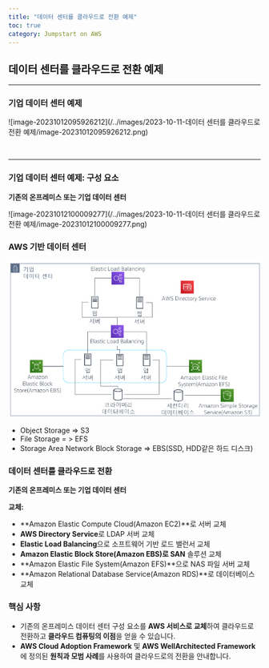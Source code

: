 ```yaml
---
title: "데이터 센터를 클라우드로 전환 예제"
toc: true
category: Jumpstart on AWS
---
```


## 데이터 센터를 클라우드로 전환 예제

---

### 기업 데이터 센터 예제

![image-20231012095926212](/../images/2023-10-11-데이터 센터를 클라우드로 전환 예제/image-20231012095926212.png)

<br/>

---

### 기업 데이터 센터 예제: 구성 요소

**기존의 온프레미스 또는 기업 데이터 센터**

![image-20231012100009277](/../images/2023-10-11-데이터 센터를 클라우드로 전환 예제/image-20231012100009277.png)

### AWS 기반 데이터 센터

![image-20231011163844382](/../images/2023-10-11-/image-20231011163844382.png)



- Object Storage => S3
- File Storage = > EFS
- Storage Area Network Block Storage => EBS(SSD, HDD같은 하드 디스크)

### 데이터 센터를 클라우드로 전환

**기존의 온프레미스 또는 기업 데이터 센터**

**교체:**

- **Amazon Elastic Compute Cloud(Amazon EC2)**로 서버 교체 
-  **AWS Directory Service**로 LDAP 서버 교체 
-  **Elastic Load Balancing**으로 소프트웨어 기반 로드 밸런서 교체 
-  **Amazon Elastic Block Store(Amazon EBS)로 SAN** 솔루션 교체 
-  **Amazon Elastic File System(Amazon EFS)**으로 NAS 파일 서버 교체 
-  **Amazon Relational Database Service(Amazon RDS)**로 데이터베이스 교체

### 핵심 사항

- 기존의 온프레미스 데이터 센터 구성 요소를 **AWS 서비스로 교체**하여 클라우드로 전환하고 **클라우드 컴퓨팅의 이점**을 얻을 수 있습니다. 
-  **AWS Cloud Adoption Framework** 및 **AWS WellArchitected Framework**에 정의된 **원칙과 모범 사례**를 사용하여 클라우드로의 전환을 안내합니다.